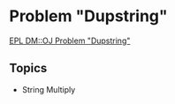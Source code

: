 # Problem "Dupstring"
[EPL DM::OJ Problem "Dupstring"](https://oj.epl.tw/problem/w02p002)

## Topics
- String Multiply